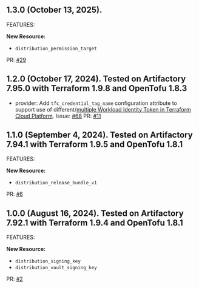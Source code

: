 ## 1.3.0 (October 13, 2025).

FEATURES:

**New Resource:**
* `distribution_permission_target`

PR: [#29](https://github.com/jfrog/terraform-provider-distribution/pull/29)

## 1.2.0 (October 17, 2024). Tested on Artifactory 7.95.0 with Terraform 1.9.8 and OpenTofu 1.8.3

* provider: Add `tfc_credential_tag_name` configuration attribute to support use of different/[multiple Workload Identity Token in Terraform Cloud Platform](https://developer.hashicorp.com/terraform/cloud-docs/workspaces/dynamic-provider-credentials/manual-generation#generating-multiple-tokens). Issue: [#68](https://github.com/jfrog/terraform-provider-shared/issues/68) PR: [#11](https://github.com/jfrog/terraform-provider-distribution/pull/11)

## 1.1.0 (September 4, 2024). Tested on Artifactory 7.94.1 with Terraform 1.9.5 and OpenTofu 1.8.1

FEATURES:

**New Resource:**
* `distribution_release_bundle_v1`

PR: [#6](https://github.com/jfrog/terraform-provider-distribution/pull/6)

## 1.0.0 (August 16, 2024). Tested on Artifactory 7.92.1 with Terraform 1.9.4 and OpenTofu 1.8.1

FEATURES:

**New Resource:**
* `distribution_signing_key`
* `distribution_vault_signing_key`

PR: [#2](https://github.com/jfrog/terraform-provider-distribution/pull/2)